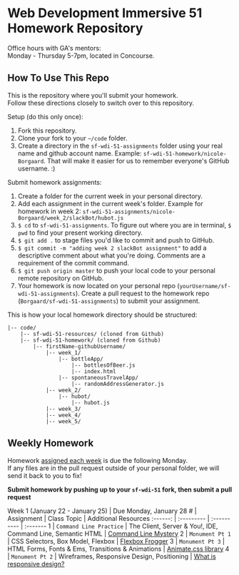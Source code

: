 Web Development Immersive 51 Homework Repository
==========================================

Office hours with GA's mentors:    
Monday - Thursday 5-7pm, located in Concourse.

How To Use This Repo
--------------------

This is the repository where you'll submit your homework.    
Follow these directions closely to switch over to this repository.

Setup (do this only once):
1. Fork this repository.
2. Clone your fork to your ```~/code``` folder.
3. Create a directory in the ```sf-wdi-51-assignments``` folder using your real name and github account name. Example: ```sf-wdi-51-homework/nicole-Borgaard```. That will make it easier for us to remember everyone's GitHub username. :)

Submit homework assignments:
1. Create a folder for the current week in your personal directory. 
2. Add each assignment in the current week's folder. Example for homework in week 2: `sf-wdi-51-assignments/nicole-Borgaard/week_2/slackBot/hubot.js`
3. `$ cd` to `sf-wdi-51-assignments`. To figure out where you are in terminal, `$ pwd` to find your present working directory.
4. `$ git add .` to stage files you'd like to commit and push to GitHub.
5. `$ git commit -m "adding week 2 slackBot assignment"` to add a descriptive comment about what you're doing. Comments are a requirement of the commit command.
6. `$ git push origin master` to push your local code to your personal remote repository on GitHub.
7. Your homework is now located on your personal repo (`yourUsername/sf-wdi-51-assignments`). Create a pull request to the homework repo (`Borgaard/sf-wdi-51-assignments`) to submit your assignment.


This is how your local homework directory should be structured:


    |-- code/
        |-- sf-wdi-51-resources/ (cloned from Github)
        |-- sf-wdi-51-homework/ (cloned from Github)
            |-- firstName-githubUsername/
                |-- week_1/
                    |-- bottleApp/
                        |-- bottlesOfBeer.js
                        |-- index.html
                    |-- spontaneousTravelApp/
                        |-- randomAddressGenerator.js
                |-- week_2/
                    |-- hubot/
                        |-- hubot.js
                |-- week_3/
                |-- week_4/
                |-- week_5/

Weekly Homework
---------------

Homework [assigned each week](https://git.generalassemb.ly/sf-wdi-51/installfest) is due the following Monday.    
If any files are in the pull request outside of your personal folder, we will send it back to you to fix!

**Submit homework by pushing up to your `sf-wdi-51` fork, then submit a pull request**

Week 1 (January 22 - January 25) | Due Monday, January 28
 \#       | Assignment | Class Topic | Additional Resources
 :------: | :--------- | :---------- | :-------
  1       | `Command Line Practice` | The Client, Server & You!, IDE, Command Line, Semantic HTML | [Command Line Mystery][1-1A]
  2       | `Monument Pt 1` | CSS Selectors, Box Model, Flexbox | [Flexbox Frogger][1-1A]
  3       | `Monument Pt 3` | HTML Forms, Fonts & Ems, Transitions & Animations | [Animate.css library][1-1A]
  4       | `Monument Pt 2` | Wireframes, Responsive Design, Positioning | [What is responsive design?][1-1A]


[1-1A]: https://github.com/Borgaard/sf-wdi-51-assignments